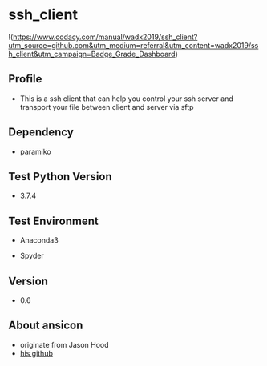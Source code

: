 # ssh_client
!(https://www.codacy.com/manual/wadx2019/ssh_client?utm_source=github.com&utm_medium=referral&utm_content=wadx2019/ssh_client&utm_campaign=Badge_Grade_Dashboard)

## Profile

- This is a ssh client that can help you control your ssh server and transport your file between client and server via sftp  

## Dependency

- paramiko

## Test Python Version

- 3.7.4

## Test Environment

- Anaconda3
  
- Spyder

## Version
 
- 0.6

## About ansicon

- originate from Jason Hood
- [his github](https://github.com/wadx2019/ansicon)
